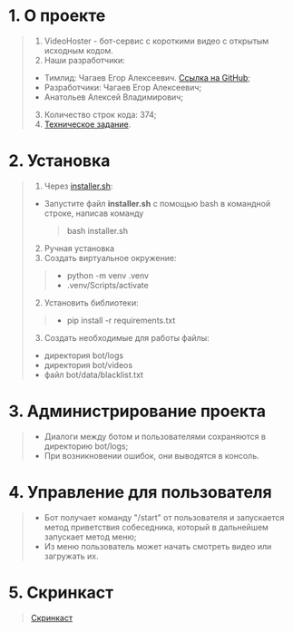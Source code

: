 # 1. О проекте
> 1. VideoHoster - бот-сервис с короткими видео с открытым исходным кодом.
> 2. Наши разработчики:
>   - Тимлид: Чагаев Егор Алексеевич. [Ссылка на GitHub](https://github.com/SMS-message/WEBProject);
>   - Разработчики: Чагаев Егор Алексеевич;
>   - Анатольев Алексей Владимирович;
> 3. Количество строк кода: 374;
> 4. [Техническое задание](materials/technical_specification.md).
# 2. Установка
> 1. Через [installer.sh](installer.sh):
> - Запустите файл **installer.sh** с помощью bash в командной строке, написав команду
>   > bash installer.sh
> 2. Ручная установка
>   1. Создать виртуальное окружение:
>   >  - python -m venv .venv
>   >  - .venv/Scripts/activate
>   2. Установить библиотеки:
>   >  - pip install -r requirements.txt
>   3. Создать необходимые для работы файлы:
>   - директория bot/logs
>   - директория bot/videos
>   - файл bot/data/blacklist.txt
# 3. Администрирование проекта
> - Диалоги между ботом и пользователями сохраняются в директорию bot/logs;
> - При возникновении ошибок, они выводятся в консоль.
# 4. Управление для пользователя
> - Бот получает команду "/start" от пользователя и запускается метод приветствия собеседника, который в дальнейшем запускает метод меню;
> - Из меню пользователь может начать смотреть видео или загружать их.
# 5. Скринкаст
> [Скринкаст]()